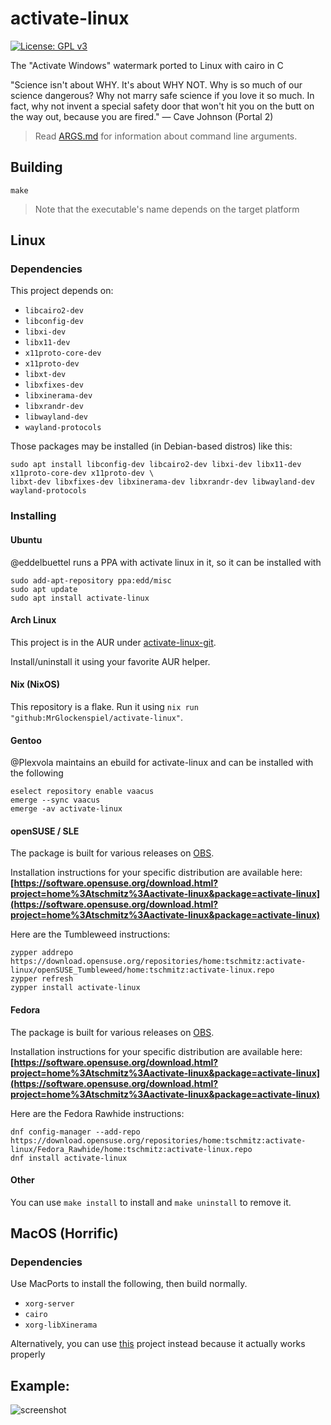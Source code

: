 # activate-linux
[![License: GPL v3](https://img.shields.io/badge/License-GPLv3-blue.svg)](https://www.gnu.org/licenses/gpl-3.0)

The "Activate Windows" watermark ported to Linux with cairo in C

"Science isn't about WHY. It's about WHY NOT. Why is so much of our science dangerous? Why not marry safe science if you love it so much. In fact, why not invent a special safety door that won't hit you on the butt on the way out, because you are fired." — Cave Johnson (Portal 2)

> Read [ARGS.md](ARGS.md) for information about command line arguments.

## Building

```console
make
```

> Note that the executable's name depends on the target platform


## Linux

### Dependencies

This project depends on:
- `libcairo2-dev`
- `libconfig-dev`
- `libxi-dev`
- `libx11-dev`
- `x11proto-core-dev`
- `x11proto-dev`
- `libxt-dev`
- `libxfixes-dev`
- `libxinerama-dev`
- `libxrandr-dev`
- `libwayland-dev`
- `wayland-protocols`

Those packages may be installed (in Debian-based distros) like this:
```console
sudo apt install libconfig-dev libcairo2-dev libxi-dev libx11-dev x11proto-core-dev x11proto-dev \
libxt-dev libxfixes-dev libxinerama-dev libxrandr-dev libwayland-dev wayland-protocols
```


### Installing

#### Ubuntu
@eddelbuettel runs a PPA with activate linux in it, so it can be installed with
```console
sudo add-apt-repository ppa:edd/misc
sudo apt update
sudo apt install activate-linux
```

#### Arch Linux
This project is in the AUR under [activate-linux-git](https://aur.archlinux.org/packages/activate-linux-git).

Install/uninstall it using your favorite AUR helper.

#### Nix (NixOS)
This repository is a flake. Run it using `nix run "github:MrGlockenspiel/activate-linux"`.

#### Gentoo
@Plexvola maintains an ebuild for activate-linux and can be installed with the following
```console
eselect repository enable vaacus
emerge --sync vaacus
emerge -av activate-linux
```

#### openSUSE / SLE
The package is built for various releases on
[OBS](https://build.opensuse.org/package/show/home:tschmitz:activate-linux/activate-linux).

Installation instructions for your specific distribution are available here:
**[https://software.opensuse.org/download.html?project=home%3Atschmitz%3Aactivate-linux&package=activate-linux](https://software.opensuse.org/download.html?project=home%3Atschmitz%3Aactivate-linux&package=activate-linux)**

Here are the Tumbleweed instructions:
```console
zypper addrepo https://download.opensuse.org/repositories/home:tschmitz:activate-linux/openSUSE_Tumbleweed/home:tschmitz:activate-linux.repo
zypper refresh
zypper install activate-linux
```

#### Fedora
The package is built for various releases on
[OBS](https://build.opensuse.org/package/show/home:tschmitz:activate-linux/activate-linux).

Installation instructions for your specific distribution are available here:
**[https://software.opensuse.org/download.html?project=home%3Atschmitz%3Aactivate-linux&package=activate-linux](https://software.opensuse.org/download.html?project=home%3Atschmitz%3Aactivate-linux&package=activate-linux)**

Here are the Fedora Rawhide instructions:
```console
dnf config-manager --add-repo https://download.opensuse.org/repositories/home:tschmitz:activate-linux/Fedora_Rawhide/home:tschmitz:activate-linux.repo
dnf install activate-linux
```

#### Other

You can use `make install` to install and `make uninstall` to remove it.

## MacOS (Horrific)

### Dependencies

Use MacPorts to install the following, then build normally.

- `xorg-server`
- `cairo`
- `xorg-libXinerama`

Alternatively, you can use [this](https://github.com/Lakr233/ActivateMac) project instead because it actually works properly

## Example:

![screenshot](screenshot.png)
